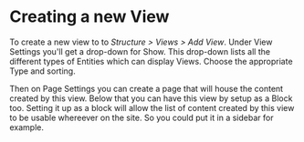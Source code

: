 # Creating a new View

To create a new view to to _Structure &gt; Views &gt; Add View_. Under View Settings you'll get a drop-down for Show. This drop-down lists all the different types of Entities which can display Views. Choose the appropriate Type and sorting.

Then on Page Settings you can create a page that will house the content created by this view. Below that you can have this view by setup as a Block too. Setting it up as a block will allow the list of content created by this view to be usable whereever on the site. So you could put it in a sidebar for example.



